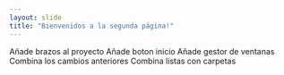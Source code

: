 ```yaml
---
layout: slide
title: "Bienvenidos a la segunda página!"
---
```

Añade brazos al proyecto
Añade boton inicio
Añade gestor de ventanas
Combina los cambios anteriores
Combina listas con carpetas

